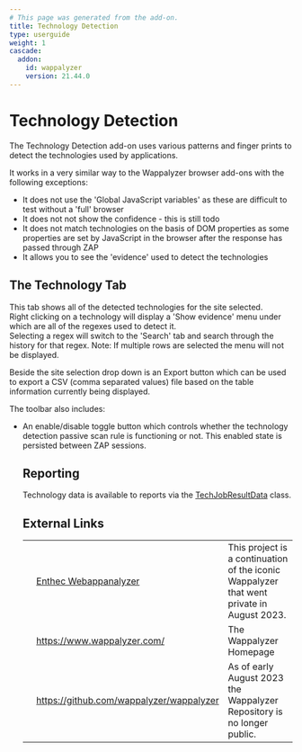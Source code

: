 ```yaml
---
# This page was generated from the add-on.
title: Technology Detection
type: userguide
weight: 1
cascade:
  addon:
    id: wappalyzer
    version: 21.44.0
---
```


# Technology Detection


The Technology Detection add-on uses various patterns and finger prints to detect the technologies used by applications.


It works in a very similar way to the Wappalyzer browser add-ons with the following exceptions:

* It does not use the 'Global JavaScript variables' as these are difficult to test without a 'full' browser
* It does not not show the confidence - this is still todo
* It does not match technologies on the basis of DOM properties as some properties are set by JavaScript in the browser after the response has passed through ZAP
* It allows you to see the 'evidence' used to detect the technologies

## The Technology Tab

This tab shows all of the detected technologies for the site selected.  
Right clicking on a technology will display a 'Show evidence' menu under which are all of the regexes used to detect it.  
Selecting a regex will switch to the 'Search' tab and search through the history for that regex. Note: If multiple rows are selected the menu will not be displayed.


Beside the site selection drop down is an Export button which can be used to export a CSV (comma separated values) file based on the
table information currently being displayed.


The toolbar also includes:

* An enable/disable toggle button which controls whether the technology detection passive scan rule is functioning or not. This enabled state is persisted between ZAP sessions.

    ## Reporting

    Technology data is available to reports via the [TechJobResultData](https://github.com/zaproxy/zap-extensions/tree/main/addOns/wappalyzer/src/main/java/org/zaproxy/zap/extension/wappalyzer/automation/TechJobResultData.java) class.

    ## External Links

    |   |                                                                   |                                                                                           |
    |---|-------------------------------------------------------------------|-------------------------------------------------------------------------------------------|
    |   | [Enthec Webappanalyzer](https://github.com/enthec/webappanalyzer) | This project is a continuation of the iconic Wappalyzer that went private in August 2023. |
    |   | <https://www.wappalyzer.com/>                                     | The Wappalyzer Homepage                                                                   |
    |   | https://github.com/wappalyzer/wappalyzer                          | As of early August 2023 the Wappalyzer Repository is no longer public.                    |
